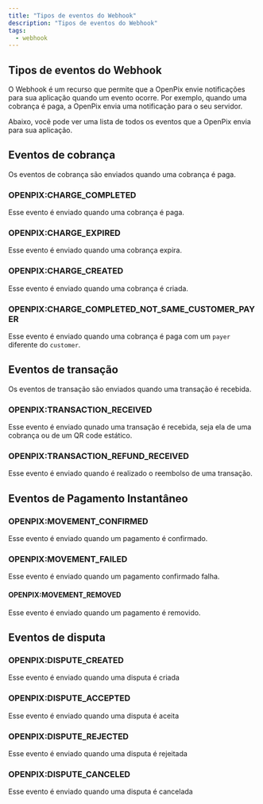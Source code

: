 ```yaml
---
title: "Tipos de eventos do Webhook"
description: "Tipos de eventos do Webhook"
tags:
  - webhook
---
```


## Tipos de eventos do Webhook

O Webhook é um recurso que permite que a OpenPix envie notificações para sua aplicação quando um evento ocorre. 
Por exemplo, quando uma cobrança é paga, a OpenPix envia uma notificação para o seu servidor.

Abaixo, você pode ver uma lista de todos os eventos que a OpenPix envia para sua aplicação.

## Eventos de cobrança

Os eventos de cobrança são enviados quando uma cobrança é paga.

### OPENPIX:CHARGE_COMPLETED

Esse evento é enviado quando uma cobrança é paga.

### OPENPIX:CHARGE_EXPIRED

Esse evento é enviado quando uma cobrança expira.

### OPENPIX:CHARGE_CREATED

Esse evento é enviado quando uma cobrança é criada.

### OPENPIX:CHARGE_COMPLETED_NOT_SAME_CUSTOMER_PAYER

Esse evento é enviado quando uma cobrança é paga com um `payer` diferente do `customer`.

## Eventos de transação

Os eventos de transação são enviados quando uma transação é recebida.

### OPENPIX:TRANSACTION_RECEIVED

Esse evento é enviado qunado uma transação é recebida, seja ela de uma cobrança ou de um QR code estático.

### OPENPIX:TRANSACTION_REFUND_RECEIVED

Esse evento é enviado quando é realizado o reembolso de uma transação.

## Eventos de Pagamento Instantâneo

### OPENPIX:MOVEMENT_CONFIRMED

Esse evento é enviado quando um pagamento é confirmado.

### OPENPIX:MOVEMENT_FAILED

Esse evento é enviado quando um pagamento confirmado falha.

#### OPENPIX:MOVEMENT_REMOVED

Esse evento é enviado quando um pagamento é removido.

## Eventos de disputa

### OPENPIX:DISPUTE_CREATED

Esse evento é enviado quando uma disputa é criada

### OPENPIX:DISPUTE_ACCEPTED

Esse evento é enviado quando uma disputa é aceita

### OPENPIX:DISPUTE_REJECTED

Esse evento é enviado quando uma disputa é rejeitada

### OPENPIX:DISPUTE_CANCELED

Esse evento é enviado quando uma disputa é cancelada



